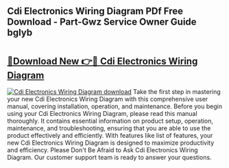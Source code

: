 ## Cdi Electronics Wiring Diagram PDf Free Download - Part-Gwz Service Owner Guide bgIyb

# <h2><a href="http://dfkwfhz.blite.top/?on=Cdi+Electronics+Wiring+Diagram">🔗Download New 👉🔴 Cdi Electronics Wiring Diagram</a></h2>

[![Cdi Electronics Wiring Diagram download](https://i.imgur.com/lujVjoI.png)](http://dfkwfhz.blite.top/?on=Cdi+Electronics+Wiring+Diagram)
Take the first step in mastering your new Cdi Electronics Wiring Diagram with this comprehensive user manual, covering installation, operation, and maintenance. Before you begin using your Cdi Electronics Wiring Diagram, please read this manual thoroughly. It contains essential information on product setup, operation, maintenance, and troubleshooting, ensuring that you are able to use the product effectively and efficiently. With features like list of features, your new Cdi Electronics Wiring Diagram is designed to maximize productivity and efficiency. Please Don't Be Afraid to Ask Cdi Electronics Wiring Diagram. Our customer support team is ready to answer your questions.
